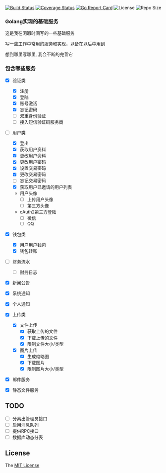 [![Build Status](https://travis-ci.com/axetroy/go-server.svg?token=QMG6TLRNwECnaTsy6ssj&branch=master)](https://travis-ci.com/axetroy/go-server)
[![Coverage Status](https://coveralls.io/repos/github/axetroy/go-server/badge.svg?branch=master)](https://coveralls.io/github/axetroy/go-server?branch=master)
[![Go Report Card](https://goreportcard.com/badge/github.com/axetroy/go-server)](https://goreportcard.com/report/github.com/axetroy/go-server)
![License](https://img.shields.io/github/license/axetroy/go-server.svg)
![Repo Size](https://img.shields.io/github/repo-size/axetroy/go-server.svg)

### Golang实现的基础服务

这是我在闲暇时间写的一些基础服务

写一些工作中常用的服务和实现，以备在以后中用到

想到哪里写哪里, 我会不断的完善它

### 包含哪些服务

- [x] 验证类
  - [x] 注册
  - [x] 登陆
  - [x] 账号激活
  - [x] 忘记密码
  - [ ] 双重身份验证
  - [ ] 接入短信验证码服务商
  
- [ ] 用户类
  - [x] 登出
  - [x] 获取用户资料
  - [x] 更改用户资料
  - [x] 更改用户密码
  - [x] 设置交易密码
  - [x] 更改交易密码
  - [ ] 忘记交易密码
  - [x] 获取用户已邀请的用户列表
  - 用户头像
    - [ ] 上传用户头像
    - [ ] 第三方头像
  - oAuth2第三方登陆
    - [ ] 微信
    - [ ] QQ
  
- [x] 钱包类
  - [x] 用户用户钱包
  - [x] 钱包转账
  
- [ ] 财务流水
  - [ ] 财务日志

- [x] 新闻公告
- [x] 系统通知
- [x] 个人通知
  
- [x] 上传类
  - [x] 文件上传
    - [x] 获取上传的文件
    - [x] 下载上传的文件
    - [x] 限制文件大小/类型
  - [x] 图片上传
    - [x] 生成缩略图
    - [x] 下载图片
    - [x] 限制图片大小/类型
    
- [x] 邮件服务
  
- [x] 静态文件服务

## TODO

- [ ] 分离出管理员接口
- [ ] 启用消息队列
- [ ] 提供RPC接口
- [ ] 数据库动态分表

## License

The [MIT License](https://github.com/axetroy/go-server/blob/master/LICENSE)